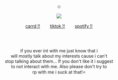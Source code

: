 <p align="center">
✩
<p align="center">
<img src=https://i.pinimg.com/736x/7a/0c/71/7a0c71d6b400aa0182da06054d2e4366.jpg
</p>
<p align="center"
  
[carrd !!](https://youtu.be/gnUpJLtfwJw?si=_bFp7LPD_DKvPjGc)  　　[tiktok !!](https://www.tiktok.com/@willysqo?is_from_webapp=1&sender_device=pc)  　　[spotify !!](https://open.spotify.com/user/315fswrk2soexgta2pfrslceg6xy?si=16a581f1592b448d)

</p>
<br>
<br>
<p align="center">
if you ever int with me just know that i 
  <br>
  will mostly talk about my interests cause i can't
  <br>
 stop talking about them... If you don't like it i suggest 
  <br>
  to not interact with me. Also please don't try to 
  <br>
  rp with me i suck at that!⭐
</p>
